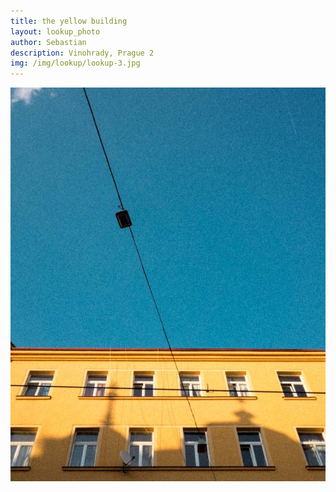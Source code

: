 ```yaml
---
title: the yellow building
layout: lookup_photo
author: Sebastian
description: Vinohrady, Prague 2
img: /img/lookup/lookup-3.jpg
---
```


<img src="/img/lookup/lookup-3.jpg">
